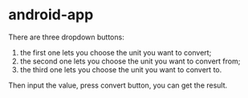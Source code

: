 # android-app

There are three dropdown buttons: 
1. the first one lets you choose the unit you want to convert;
2. the second one lets you choose the unit you want to convert from;
3. the third one lets you choose the unit you want to convert to.

Then input the value, press convert button, you can get the result.
